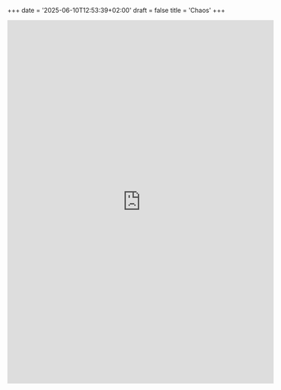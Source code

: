 +++
date = '2025-06-10T12:53:39+02:00'
draft = false
title = 'Chaos'
+++
<iframe frameborder="0" src="https://itch.io/embed-upload/6634546?color=333333" allowfullscreen="" width="600" height="820"><a href="https://kanatos.itch.io/chaos">Play Chaos on itch.io</a></iframe>

